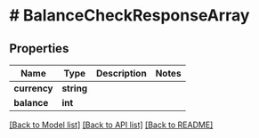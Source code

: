 # # BalanceCheckResponseArray

## Properties

Name | Type | Description | Notes
------------ | ------------- | ------------- | -------------
**currency** | **string** |  |
**balance** | **int** |  |

[[Back to Model list]](../../README.md#models) [[Back to API list]](../../README.md#endpoints) [[Back to README]](../../README.md)
